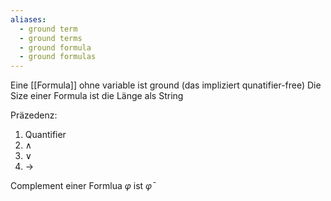 ```yaml
---
aliases:
  - ground term
  - ground terms
  - ground formula
  - ground formulas
---
```

Eine [[Formula]] ohne variable ist ground (das impliziert qunatifier-free)
Die Size einer Formula ist die Länge als String

Präzedenz:
1. Quantifier
2. $\land$
3. $\lor$
4. $\rightarrow$

Complement einer Formlua $\varphi$ ist $\bar{\varphi}$ 
